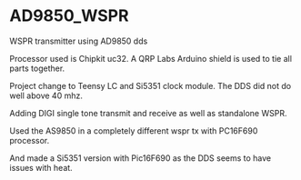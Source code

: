 # AD9850_WSPR
WSPR transmitter using AD9850 dds

Processor used is Chipkit uc32.  A QRP Labs Arduino shield is used to tie all parts together.

Project change to Teensy LC and Si5351 clock module.  The DDS did not do well above 40 mhz.

Adding DIGI single tone transmit and receive as well as standalone WSPR.

Used the AS9850 in a completely different wspr tx with PC16F690 processor.

And made a Si5351 version with Pic16F690 as the DDS seems to have issues with heat.


